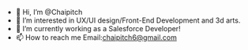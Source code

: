 - 👋 Hi, I’m @Chaipitch
- 👀 I’m interested in UX/UI design/Front-End Development and 3d arts.
- 🌱 I’m currently working as a Salesforce Developer!
- 📫 How to reach me Email:chaipitch6@gmail.com
